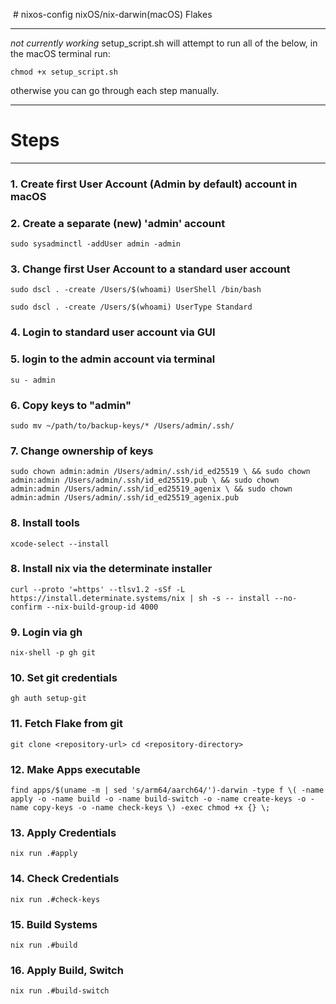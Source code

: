  # nixos-config
nixOS/nix-darwin(macOS) Flakes 

___
 *not currently working* 
 setup_script.sh will attempt to run all of the below, in the macOS terminal run:  

`chmod +x setup_script.sh`

otherwise you can go through each step manually.  
___

# Steps
___
### 1. Create first User Account (Admin by default) account in macOS  

### 2. Create a separate (new) 'admin' account  
`sudo sysadminctl -addUser admin -admin`

### 3. Change first User Account to a standard user account

`sudo dscl . -create /Users/$(whoami) UserShell /bin/bash`

`sudo dscl . -create /Users/$(whoami) UserType Standard`

### 4. Login to standard user account via GUI

### 5. login to the admin account via terminal
`su - admin`

### 6. Copy keys to "admin"
`sudo mv ~/path/to/backup-keys/* /Users/admin/.ssh/`

### 7. Change ownership of keys
`sudo chown admin:admin /Users/admin/.ssh/id_ed25519 \
&& sudo chown admin:admin /Users/admin/.ssh/id_ed25519.pub \
&& sudo chown admin:admin /Users/admin/.ssh/id_ed25519_agenix \
&& sudo chown admin:admin /Users/admin/.ssh/id_ed25519_agenix.pub`

### 8. Install tools
`xcode-select --install`

### 8. Install nix via the determinate installer
`curl --proto '=https' --tlsv1.2 -sSf -L https://install.determinate.systems/nix | sh -s -- install --no-confirm --nix-build-group-id 4000`

### 9. Login via gh
`nix-shell -p gh git`

### 10. Set git credentials 
`gh auth setup-git`

### 11. Fetch Flake from git
`git clone <repository-url>
cd <repository-directory>`

### 12. Make Apps executable
`find apps/$(uname -m | sed 's/arm64/aarch64/')-darwin -type f \( -name apply -o -name build -o -name build-switch -o -name create-keys -o -name copy-keys -o -name check-keys \) -exec chmod +x {} \;`

### 13. Apply Credentials
`nix run .#apply`

### 14. Check Credentials
`nix run .#check-keys`

### 15. Build Systems
`nix run .#build`

### 16. Apply Build, Switch
`nix run .#build-switch`


